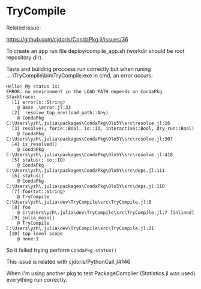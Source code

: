# TryCompile
Related issue:

https://github.com/cjdoris/CondaPkg.jl/issues/36

To create an app run file deploy/compile_app.sh (workdir should be root repository dir).

Tests and building proccess run correctly but when runing ....\TryCompile\bin\TryCompile.exe in cmd, an error occurs:
```
Hello! My status is:
ERROR: no environment in the LOAD_PATH depends on CondaPkg
Stacktrace:
  [1] error(s::String)
    @ Base .\error.jl:33
  [2] _resolve_top_env(load_path::Any)
    @ CondaPkg C:\Users\yzh\.julia\packages\CondaPkg\Olo5Y\src\resolve.jl:16
  [3] resolve(; force::Bool, io::IO, interactive::Bool, dry_run::Bool)
    @ CondaPkg C:\Users\yzh\.julia\packages\CondaPkg\Olo5Y\src\resolve.jl:307
  [4] is_resolved()
    @ CondaPkg C:\Users\yzh\.julia\packages\CondaPkg\Olo5Y\src\resolve.jl:418
  [5] status(; io::IO)
    @ CondaPkg C:\Users\yzh\.julia\packages\CondaPkg\Olo5Y\src\deps.jl:111
  [6] status()
    @ CondaPkg C:\Users\yzh\.julia\packages\CondaPkg\Olo5Y\src\deps.jl:110
  [7] foo(txt::String)
    @ TryCompile C:\Users\yzh\.julia\dev\TryCompile\src\TryCompile.jl:8
  [8] foo
    @ C:\Users\yzh\.julia\dev\TryCompile\src\TryCompile.jl:7 [inlined]
  [9] julia_main()
    @ TryCompile C:\Users\yzh\.julia\dev\TryCompile\src\TryCompile.jl:21
 [10] top-level scope
    @ none:1
```

So it failed trying perform `CondaPkg.status()`

This issue is related with cjdoris/PythonCall.jl#146

When I'm using another pkg to test PackageCompiler (Statistics.jl was used) everything run correctly.
